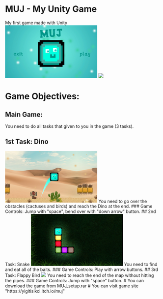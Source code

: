 # MUJ - My Unity Game
My first game made with Unity
<img src = "images/1.png" width = 300> <img src = "images/2.png" width = 300>
# Game Objectives:

## Main Game:
You need to do all tasks that given to you in the game (3 tasks).
## 1st Task: Dino
<img src = "images/4.png" width = 300>
You need to go over the obstacles (cactuses and birds) and reach the Dino at the end.
### Game Controls:
Jump with "space", bend over with "down arrow" button.
## 2nd Task: Snake
<img src = "images/3.png" width = 300>
You need to find and eat all of the baits.
### Game Controls:
Play with arrow buttons.
## 3rd Task: Flappy Bird
<img src = "images/5.png" width = 300>
You need to reach the end of the map without hitting the pipes.
### Game Controls:
Jump with "space" button.
# You can download the game from MUJ_setup.rar
# You can visit game site "https://yigitisikci.itch.io/muj"
